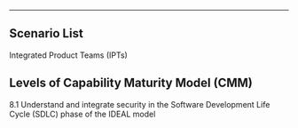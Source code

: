 

---

## Scenario List 

Integrated Product Teams (IPTs)

## Levels of Capability Maturity Model (CMM)

8.1 Understand and integrate security in the Software Development Life Cycle (SDLC)
phase of the IDEAL model


